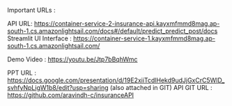 Important URLs :

API URL: https://container-service-2-insurance-api.kayxmfmmd8mag.ap-south-1.cs.amazonlightsail.com/docs#/default/predict_predict_post/docs
Streamlit UI Interface : https://container-service-1.kayxmfmmd8mag.ap-south-1.cs.amazonlightsail.com/

Demo Video : https://youtu.be/Jtp7bBqhWmc

PPT URL : https://docs.google.com/presentation/d/19E2xiiTcdlHekd9udJjGxCrC5WlD_svhfyNpLigW1b8/edit?usp=sharing (also attached in GIT)
API GIT URL : https://github.com/aravindh-c/insuranceAPI

